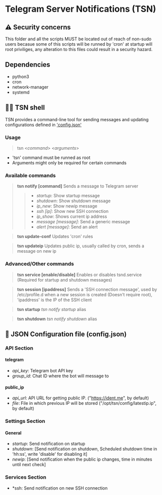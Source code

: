 # Telegram Server Notifications (TSN)

## ⚠️ Security concerns
This folder and all the scripts MUST be located out of reach of non-sudo users becasue some of this scripts will be runned by 'cron' at startup will root priviliges, any alteration to this files could result in a security hazard.

## Dependencies
- python3
- cron
- network-manager
- systemd

## 🧑‍🔬 TSN shell
TSN provides a command-line tool for sending messages and updating configurations defined in ['config.json'](#🧰-json-configuration-file-configjson)

### Usage
> tsn <_command_> <_arguments_>
- 'tsn' command must be runned as root
- Arguments might only be required for certain commands

### Available commands
> **tsn notify [command]**
> Sends a message to Telegram server
>> * _startup_: Show startup message
>> * _shutdown_: Show shutdown message
>> * _ip_new_: Show newip message
>> * _ssh_ _[ip]_: Show new SSH connection
>> * _ip_show_: Shows current ip address
>> * _message [message]_: Send a generic message
>> * _alert [message]_: Send an alert

> **tsn update-conf**
> Updates 'cron' rules

> **tsn updateip**
> Updates public ip, usually called by cron, sends a message on new ip

### Advanced/Other commands
> **tsn service [enable/disable]**
> Enables or disables tsnd.service (Required for startup and shutdown messages)

> **tsn session [ipaddress]**
> Sends a 'SSH connection message', used by /etc/profile.d when a new session is created (Doesn't require root), 'ipaddress' is the IP of the SSH client

> **tsn startup**
> _tsn notify startup_ alias

> **tsn shutdown**
> _tsn notify shutdown_ alias

## 🧰 JSON Configuration file (config.json)
### API Section
#### telegram
* *api_key*: Telegram bot API key
* *group_id*: Chat ID where the bot will message to
#### public_ip
* *api_url*: API URL for getting public IP. ("https://ident.me", by default)
* *file*: File in which previous IP will be stored ("/opt/tsn/config/latestip.ip", by default)

### Settings Section
#### General
* *startup*: Send notification on startup
* *shutdown*: [Send notification on shutdown, Scheduled shutdown time in 'hh:ss', write 'disable' for disabling it]
* *newip*: [Send notification when the public ip changes, time in minutes until next check]

### Services Section
* *ssh: Send notification on new SSH connection